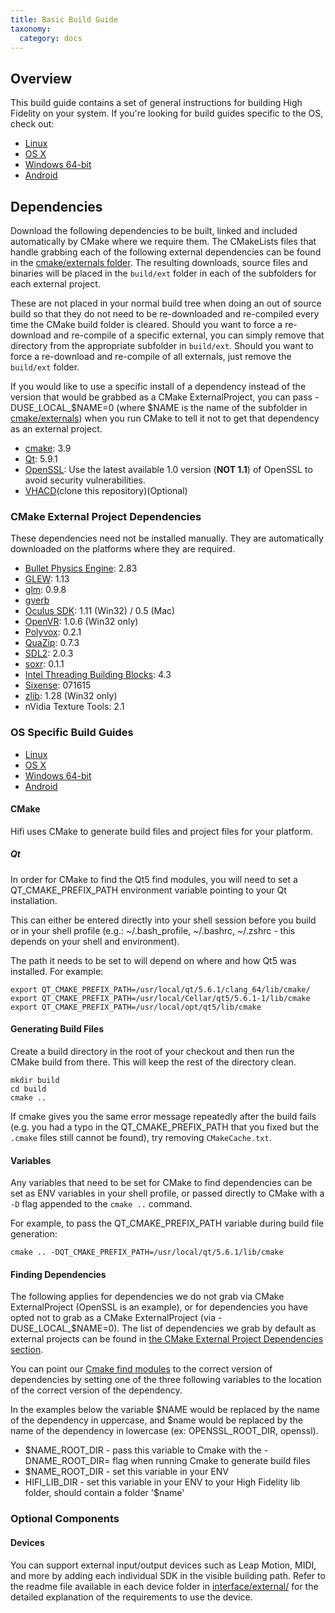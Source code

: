 ```yaml
---
title: Basic Build Guide
taxonomy:
  category: docs
---
```


## Overview

This build guide contains a set of general instructions for building High Fidelity on your system. If you're looking for build guides specific to the OS, check out:

- [Linux](../linux)
- [OS X](../os-x)
- [Windows 64-bit](../windows-64-bit)
- [Android](../android)

## Dependencies

Download the following dependencies to be built, linked and included automatically by CMake where we require them. The CMakeLists files that handle grabbing each of the following external dependencies can be found in the [cmake/externals folder](https://github.com/highfidelity/hifi/tree/master/cmake/externals). The resulting downloads, source files and binaries will be placed in the `build/ext` folder in each of the subfolders for each external project.

These are not placed in your normal build tree when doing an out of source build so that they do not need to be re-downloaded and re-compiled every time the CMake build folder is cleared. Should you want to force a re-download and re-compile of a specific external, you can simply remove that directory from the appropriate subfolder in `build/ext`. Should you want to force a re-download and re-compile of all externals, just remove the `build/ext` folder.

If you would like to use a specific install of a dependency instead of the version that would be grabbed as a CMake ExternalProject, you can pass -DUSE_LOCAL_$NAME=0 (where $NAME is the name of the subfolder in [cmake/externals](https://github.com/highfidelity/hifi/tree/master/cmake/externals)) when you run CMake to tell it not to get that dependency as an external project.

- [cmake](https://cmake.org/download/):  3.9
- [Qt](https://www.qt.io/download-open-source):   5.9.1
- [OpenSSL](https://www.openssl.org/): Use the latest available 1.0 version (**NOT 1.1**) of OpenSSL to avoid security vulnerabilities.
- [VHACD](https://github.com/virneo/v-hacd)(clone this repository)(Optional)

### CMake External Project Dependencies

These dependencies need not be installed manually. They are automatically downloaded on the platforms where they are required.  
- [Bullet Physics Engine](https://github.com/bulletphysics/bullet3/releases):  2.83
- [GLEW](http://glew.sourceforge.net/):   1.13
- [glm](https://glm.g-truc.net/0.9.8/index.html):  0.9.8
- [gverb](https://github.com/highfidelity/gverb)
- [Oculus SDK](https://developer.oculus.com/downloads/):   1.11 (Win32) / 0.5 (Mac)
- [OpenVR](https://github.com/ValveSoftware/openvr):   1.0.6 (Win32 only)
- [Polyvox](http://www.volumesoffun.com/):   0.2.1
- [QuaZip](https://sourceforge.net/projects/quazip/files/quazip/):   0.7.3
- [SDL2](https://www.libsdl.org/download-2.0.php):   2.0.3
- [soxr](https://sourceforge.net/p/soxr/wiki/Home/):   0.1.1
- [Intel Threading Building Blocks](https://www.threadingbuildingblocks.org/):   4.3
- [Sixense](http://sixense.com/):   071615
- [zlib](http://www.zlib.net/):   1.28 (Win32 only)
- nVidia Texture Tools:   2.1

### OS Specific Build Guides

- [Linux](../linux)
- [OS X](../os-x)
- [Windows 64-bit](../windows-64-bit)
- [Android](../android)

#### CMake

Hifi uses CMake to generate build files and project files for your platform.

##### Qt

 In order for CMake to find the Qt5 find modules, you will need to set a QT_CMAKE_PREFIX_PATH environment variable pointing to your Qt installation.

This can either be entered directly into your shell session before you build or in your shell profile (e.g.: ~/.bash_profile, ~/.bashrc, ~/.zshrc - this depends on your shell and environment).

The path it needs to be set to will depend on where and how Qt5 was installed. For example:

```
export QT_CMAKE_PREFIX_PATH=/usr/local/qt/5.6.1/clang_64/lib/cmake/
export QT_CMAKE_PREFIX_PATH=/usr/local/Cellar/qt5/5.6.1-1/lib/cmake
export QT_CMAKE_PREFIX_PATH=/usr/local/opt/qt5/lib/cmake
```

#### Generating Build Files

Create a build directory in the root of your checkout and then run the CMake build from there. This will keep the rest of the directory clean.

```
mkdir build
cd build
cmake ..
```

If cmake gives you the same error message repeatedly after the build fails (e.g. you had a typo in the QT_CMAKE_PREFIX_PATH that you fixed but the `.cmake` files still cannot be found), try removing `CMakeCache.txt`.

#### Variables

Any variables that need to be set for CMake to find dependencies can be set as ENV variables in your shell profile, or passed directly to CMake with a `-D` flag appended to the `cmake ..` command.

For example, to pass the QT_CMAKE_PREFIX_PATH variable during build file generation:

```
cmake .. -DQT_CMAKE_PREFIX_PATH=/usr/local/qt/5.6.1/lib/cmake
```

#### Finding Dependencies

The following applies for dependencies we do not grab via CMake ExternalProject (OpenSSL is an example), or for dependencies you have opted not to grab as a CMake ExternalProject (via -DUSE_LOCAL_$NAME=0). The list of dependencies we grab by default as external projects can be found in [the CMake External Project Dependencies section](https://github.com/highfidelity/hifi/blob/master/BUILD.md#cmake-external-project-dependencies).

You can point our [Cmake find modules](https://github.com/highfidelity/hifi/tree/master/cmake/modules) to the correct version of dependencies by setting one of the three following variables to the location of the correct version of the dependency.

In the examples below the variable $NAME would be replaced by the name of the dependency in uppercase, and $name would be replaced by the name of the dependency in lowercase (ex: OPENSSL_ROOT_DIR, openssl).

- $NAME_ROOT_DIR - pass this variable to Cmake with the -DNAME_ROOT_DIR= flag when running Cmake to generate build files
- $NAME_ROOT_DIR - set this variable in your ENV
- HIFI_LIB_DIR - set this variable in your ENV to your High Fidelity lib folder, should contain a folder '$name'

### Optional Components

#### Devices

You can support external input/output devices such as Leap Motion, MIDI, and more by adding each individual SDK in the visible building path. Refer to the readme file available in each device folder in [interface/external/](https://github.com/highfidelity/hifi/tree/master/interface/external) for the detailed explanation of the requirements to use the device.
